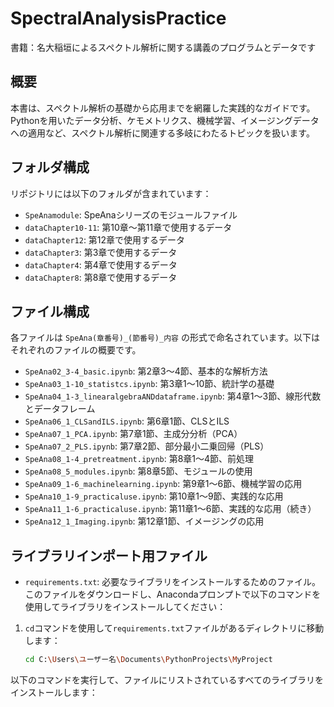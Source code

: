 # SpectralAnalysisPractice
書籍：名大稲垣によるスペクトル解析に関する講義のプログラムとデータです

## 概要
本書は、スペクトル解析の基礎から応用までを網羅した実践的なガイドです。Pythonを用いたデータ分析、ケモメトリクス、機械学習、イメージングデータへの適用など、スペクトル解析に関連する多岐にわたるトピックを扱います。

## フォルダ構成
リポジトリには以下のフォルダが含まれています：

- `SpeAnamodule`: SpeAnaシリーズのモジュールファイル
- `dataChapter10-11`: 第10章～第11章で使用するデータ
- `dataChapter12`: 第12章で使用するデータ
- `dataChapter3`: 第3章で使用するデータ
- `dataChapter4`: 第4章で使用するデータ
- `dataChapter8`: 第8章で使用するデータ

## ファイル構成
各ファイルは `SpeAna(章番号)_(節番号)_内容` の形式で命名されています。以下はそれぞれのファイルの概要です。

- `SpeAna02_3-4_basic.ipynb`: 第2章3～4節、基本的な解析方法
- `SpeAna03_1-10_statistcs.ipynb`: 第3章1～10節、統計学の基礎
- `SpeAna04_1-3_linearalgebraANDdataframe.ipynb`: 第4章1～3節、線形代数とデータフレーム
- `SpeAna06_1_CLSandILS.ipynb`: 第6章1節、CLSとILS
- `SpeAna07_1_PCA.ipynb`: 第7章1節、主成分分析（PCA）
- `SpeAna07_2_PLS.ipynb`: 第7章2節、部分最小二乗回帰（PLS）
- `SpeAna08_1-4_pretreatment.ipynb`: 第8章1～4節、前処理
- `SpeAna08_5_modules.ipynb`: 第8章5節、モジュールの使用
- `SpeAna09_1-6_machinelearning.ipynb`: 第9章1～6節、機械学習の応用
- `SpeAna10_1-9_practicaluse.ipynb`: 第10章1～9節、実践的な応用
- `SpeAna11_1-6_practicaluse.ipynb`: 第11章1～6節、実践的な応用（続き）
- `SpeAna12_1_Imaging.ipynb`: 第12章1節、イメージングの応用

## ライブラリインポート用ファイル
- `requirements.txt`: 必要なライブラリをインストールするためのファイル。このファイルをダウンロードし、Anacondaプロンプトで以下のコマンドを使用してライブラリをインストールしてください：

1. `cd`コマンドを使用して`requirements.txt`ファイルがあるディレクトリに移動します：
   ```bash
   cd C:\Users\ユーザー名\Documents\PythonProjects\MyProject
以下のコマンドを実行して、ファイルにリストされているすべてのライブラリをインストールします：
